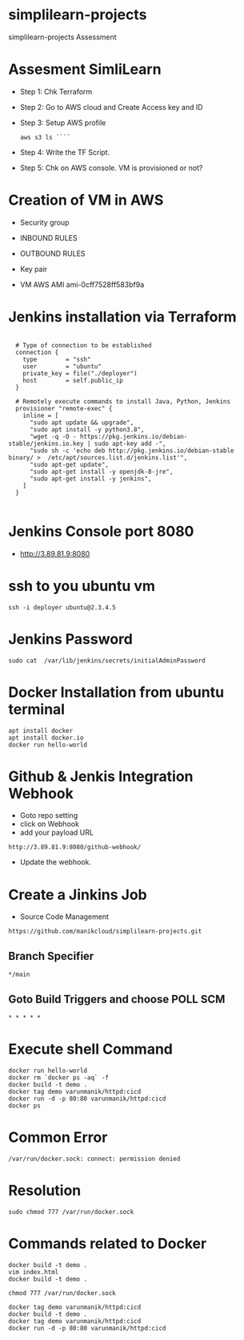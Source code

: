 # simplilearn-projects
simplilearn-projects Assessment 

# Assesment SimliLearn 
- Step 1: Chk Terraform  
- Step 2: Go to AWS cloud and Create Access key and ID


- Step 3: Setup AWS profile 
    ```
    aws s3 ls ```` 
- Step 4: Write the TF Script. 
- Step 5: Chk on AWS console. VM is provisioned or not?


# Creation of VM in AWS 
 - Security group 
 - INBOUND RULES
 - OUTBOUND RULES
 - Key pair

- VM AWS AMI ami-0cff7528ff583bf9a

# Jenkins installation via Terraform 
```

  # Type of connection to be established
  connection {
    type        = "ssh"
    user        = "ubuntu"
    private_key = file("./deployer")
    host        = self.public_ip
  }

  # Remotely execute commands to install Java, Python, Jenkins
  provisioner "remote-exec" {
    inline = [
      "sudo apt update && upgrade",
      "sudo apt install -y python3.8",
      "wget -q -O - https://pkg.jenkins.io/debian-stable/jenkins.io.key | sudo apt-key add -",
      "sudo sh -c 'echo deb http://pkg.jenkins.io/debian-stable binary/ >  /etc/apt/sources.list.d/jenkins.list'",
      "sudo apt-get update",
      "sudo apt-get install -y openjdk-8-jre",
      "sudo apt-get install -y jenkins",
    ]
  }


```

# Jenkins Console port 8080

- http://3.89.81.9:8080

# ssh to you ubuntu vm
```
ssh -i deployer ubuntu@2.3.4.5
```

# Jenkins Password
```
sudo cat  /var/lib/jenkins/secrets/initialAdminPassword
```

# Docker Installation from ubuntu terminal 
 ```
apt install docker 
apt install docker.io
docker run hello-world

 ```

# Github & Jenkis Integration Webhook 
- Goto repo setting 
- click on Webhook 
- add your payload URL 
```
http://3.89.81.9:8080/github-webhook/
```

- Update the webhook. 


# Create a Jinkins Job 

- Source Code Management
```
https://github.com/manikcloud/simplilearn-projects.git
```

## Branch Specifier 


```
*/main
```
## Goto Build Triggers and choose POLL SCM 
```
* * * * * 
```

# Execute shell Command 

```
docker run hello-world
docker rm `docker ps -aq` -f
docker build -t demo .
docker tag demo varunmanik/httpd:cicd
docker run -d -p 80:80 varunmanik/httpd:cicd
docker ps 
```


# Common Error 
```
/var/run/docker.sock: connect: permission denied
```

# Resolution

```
sudo chmod 777 /var/run/docker.sock

```


# Commands related to Docker 
```
docker build -t demo .
vim index.html
docker build -t demo .

chmod 777 /var/run/docker.sock

docker tag demo varunmanik/httpd:cicd
docker build -t demo .
docker tag demo varunmanik/httpd:cicd
docker run -d -p 80:80 varunmanik/httpd:cicd
```